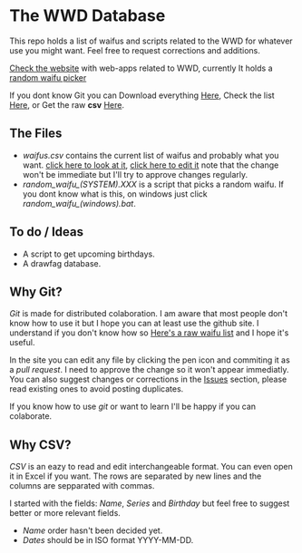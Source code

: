 # The WWD Database
This repo holds a list of waifus and scripts related to the WWD for whatever
use you might want. Feel free to request corrections and additions. 

[Check the website][github-page] with web-apps related to WWD, currently It holds a [random waifu picker][random-picker]

If you dont know Git you can Download everything [Here][download], Check the list [Here][waifu_list],
or Get the raw **csv** [Here][waifu_raw].

## The Files
- *waifus.csv* contains the current list of waifus and probably what you want.
  [click here to look at it][waifu_list], [click here to edit it][waifu_edit]
  note that the change won't be immediate but I'll try to approve changes
  regularly.
- *random_waifu_(SYSTEM).XXX* is a script that picks a random waifu. If you dont
  know what is this, on windows just click *random_waifu_(windows).bat*.

## To do / Ideas
- A script to get upcoming birthdays.
- A drawfag database.

## Why Git?
*Git* is made for distributed colaboration. I am aware that most people don't
know how to use it but I hope you can at least use the github site.
I understand if you don't know how so [Here's a raw waifu list][waifu_raw] and I hope
it's useful.

In the site you can edit any file by clicking the pen icon and commiting it as
a *pull request*. I need to approve the change so it won't appear immediatly. 
You can also suggest changes or corrections in the [Issues][issues] section, 
please read existing ones to avoid posting duplicates. 

If you know how to use *git* or want to learn I'll be happy if you can colaborate.

## Why CSV?
*CSV* is an eazy to read and edit interchangeable format. You can even open it in Excel if you want.
The rows are separated by new lines and the columns are sepparated with commas. 

I started with the fields: *Name*, *Series* and *Birthday* but feel free to suggest better
or more relevant fields.

- *Name* order hasn't been decided yet.
- *Dates* should be in ISO format YYYY-MM-DD.

[download]: <https://github.com/shfg-wwd/wwd/archive/main.zip>
[waifu_list]: <https://github.com/shfg-wwd/wwd/blob/main/waifus.csv>
[waifu_raw]: <https://raw.githubusercontent.com/shfg-wwd/wwd/main/waifus.csv>
[waifu_edit]: <https://github.com/shfg-wwd/wwd/edit/main/waifus.csv>
[issues]: <https://github.com/shfg-wwd/wwd/issues>
[github-page]:<https://shfg-wwd.github.io/wwd/>
[random-picker]:<https://shfg-wwd.github.io/wwd/site/index.html>

